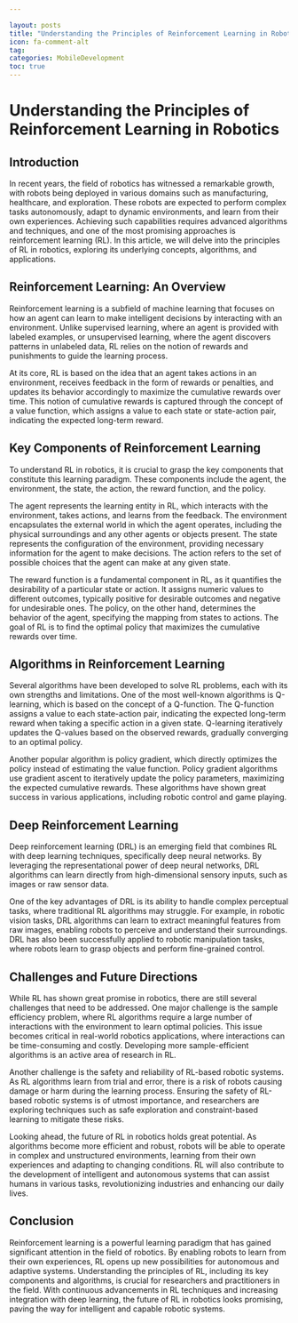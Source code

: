 ```yaml
---

layout: posts
title: "Understanding the Principles of Reinforcement Learning in Robotics"
icon: fa-comment-alt
tag:      
categories: MobileDevelopment
toc: true
---
```




# Understanding the Principles of Reinforcement Learning in Robotics

## Introduction

In recent years, the field of robotics has witnessed a remarkable growth, with robots being deployed in various domains such as manufacturing, healthcare, and exploration. These robots are expected to perform complex tasks autonomously, adapt to dynamic environments, and learn from their own experiences. Achieving such capabilities requires advanced algorithms and techniques, and one of the most promising approaches is reinforcement learning (RL). In this article, we will delve into the principles of RL in robotics, exploring its underlying concepts, algorithms, and applications.

## Reinforcement Learning: An Overview

Reinforcement learning is a subfield of machine learning that focuses on how an agent can learn to make intelligent decisions by interacting with an environment. Unlike supervised learning, where an agent is provided with labeled examples, or unsupervised learning, where the agent discovers patterns in unlabeled data, RL relies on the notion of rewards and punishments to guide the learning process.

At its core, RL is based on the idea that an agent takes actions in an environment, receives feedback in the form of rewards or penalties, and updates its behavior accordingly to maximize the cumulative rewards over time. This notion of cumulative rewards is captured through the concept of a value function, which assigns a value to each state or state-action pair, indicating the expected long-term reward.

## Key Components of Reinforcement Learning

To understand RL in robotics, it is crucial to grasp the key components that constitute this learning paradigm. These components include the agent, the environment, the state, the action, the reward function, and the policy.

The agent represents the learning entity in RL, which interacts with the environment, takes actions, and learns from the feedback. The environment encapsulates the external world in which the agent operates, including the physical surroundings and any other agents or objects present. The state represents the configuration of the environment, providing necessary information for the agent to make decisions. The action refers to the set of possible choices that the agent can make at any given state.

The reward function is a fundamental component in RL, as it quantifies the desirability of a particular state or action. It assigns numeric values to different outcomes, typically positive for desirable outcomes and negative for undesirable ones. The policy, on the other hand, determines the behavior of the agent, specifying the mapping from states to actions. The goal of RL is to find the optimal policy that maximizes the cumulative rewards over time.

## Algorithms in Reinforcement Learning

Several algorithms have been developed to solve RL problems, each with its own strengths and limitations. One of the most well-known algorithms is Q-learning, which is based on the concept of a Q-function. The Q-function assigns a value to each state-action pair, indicating the expected long-term reward when taking a specific action in a given state. Q-learning iteratively updates the Q-values based on the observed rewards, gradually converging to an optimal policy.

Another popular algorithm is policy gradient, which directly optimizes the policy instead of estimating the value function. Policy gradient algorithms use gradient ascent to iteratively update the policy parameters, maximizing the expected cumulative rewards. These algorithms have shown great success in various applications, including robotic control and game playing.

## Deep Reinforcement Learning

Deep reinforcement learning (DRL) is an emerging field that combines RL with deep learning techniques, specifically deep neural networks. By leveraging the representational power of deep neural networks, DRL algorithms can learn directly from high-dimensional sensory inputs, such as images or raw sensor data.

One of the key advantages of DRL is its ability to handle complex perceptual tasks, where traditional RL algorithms may struggle. For example, in robotic vision tasks, DRL algorithms can learn to extract meaningful features from raw images, enabling robots to perceive and understand their surroundings. DRL has also been successfully applied to robotic manipulation tasks, where robots learn to grasp objects and perform fine-grained control.

## Challenges and Future Directions

While RL has shown great promise in robotics, there are still several challenges that need to be addressed. One major challenge is the sample efficiency problem, where RL algorithms require a large number of interactions with the environment to learn optimal policies. This issue becomes critical in real-world robotics applications, where interactions can be time-consuming and costly. Developing more sample-efficient algorithms is an active area of research in RL.

Another challenge is the safety and reliability of RL-based robotic systems. As RL algorithms learn from trial and error, there is a risk of robots causing damage or harm during the learning process. Ensuring the safety of RL-based robotic systems is of utmost importance, and researchers are exploring techniques such as safe exploration and constraint-based learning to mitigate these risks.

Looking ahead, the future of RL in robotics holds great potential. As algorithms become more efficient and robust, robots will be able to operate in complex and unstructured environments, learning from their own experiences and adapting to changing conditions. RL will also contribute to the development of intelligent and autonomous systems that can assist humans in various tasks, revolutionizing industries and enhancing our daily lives.

## Conclusion

Reinforcement learning is a powerful learning paradigm that has gained significant attention in the field of robotics. By enabling robots to learn from their own experiences, RL opens up new possibilities for autonomous and adaptive systems. Understanding the principles of RL, including its key components and algorithms, is crucial for researchers and practitioners in the field. With continuous advancements in RL techniques and increasing integration with deep learning, the future of RL in robotics looks promising, paving the way for intelligent and capable robotic systems.